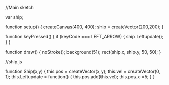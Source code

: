 //Main sketch

var ship;

function setup() {
  createCanvas(400, 400);
  ship = createVector(200,200);
}

function keyPressed() {
  if (keyCode === LEFT_ARROW) {
    ship.Leftupdate();
  }
}

function draw() {
  noStroke();
  background(51);
  rect(ship.x, ship.y, 50, 50);
}

//ship.js

function Ship(x,y) {
    this.pos = createVector(x,y);
    this.vel = createVector(0, 1);
    this.Leftupdate = function() {
        this.pos.add(this.vel);
        this.pos.x-=5;
    }
}
